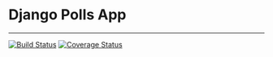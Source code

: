 # Django Polls App
---
[![Build Status](https://app.travis-ci.com/jwb10028/swe1_app.svg?token=Ep1o2BsyWpQHiHp18c7r&branch=main)](https://app.travis-ci.com/jwb10028/swe1_app)
[![Coverage Status](https://coveralls.io/repos/github/jwb10028/swe1_app/badge.svg?branch=main)](https://coveralls.io/github/jwb10028/swe1_app?branch=main)


